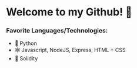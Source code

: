 # Welcome to my Github! 👋

### Favorite Languages/Technologies:
- 🐍 Python
- 🕸 Javascript, NodeJS, Express, HTML + CSS 
- 🔗 Solidity
